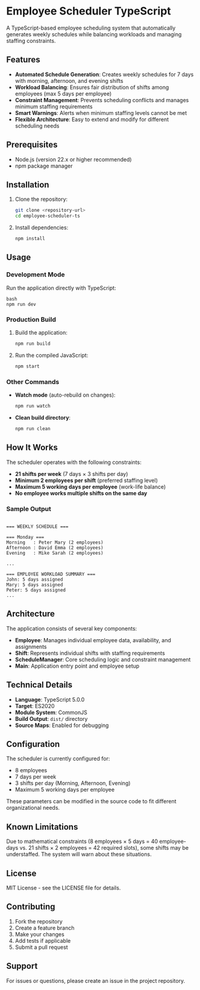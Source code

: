 
# Employee Scheduler TypeScript

A TypeScript-based employee scheduling system that automatically generates weekly schedules while balancing workloads and managing staffing constraints.

## Features

- **Automated Schedule Generation**: Creates weekly schedules for 7 days with morning, afternoon, and evening shifts
- **Workload Balancing**: Ensures fair distribution of shifts among employees (max 5 days per employee)
- **Constraint Management**: Prevents scheduling conflicts and manages minimum staffing requirements
- **Smart Warnings**: Alerts when minimum staffing levels cannot be met
- **Flexible Architecture**: Easy to extend and modify for different scheduling needs

## Prerequisites

- Node.js (version 22.x or higher recommended)
- npm package manager

## Installation

1. Clone the repository:
   ```bash
   git clone <repository-url>
   cd employee-scheduler-ts
   ```

2. Install dependencies:
   ```bash
   npm install
   ```

## Usage

### Development Mode
Run the application directly with TypeScript:
```
bash
npm run dev
```
### Production Build
1. Build the application:
   ```bash
   npm run build
   ```

2. Run the compiled JavaScript:
   ```bash
   npm start
   ```

### Other Commands
- **Watch mode** (auto-rebuild on changes):
  ```bash
  npm run watch
  ```

- **Clean build directory**:
  ```bash
  npm run clean
  ```

## How It Works

The scheduler operates with the following constraints:
- **21 shifts per week** (7 days × 3 shifts per day)
- **Minimum 2 employees per shift** (preferred staffing level)
- **Maximum 5 working days per employee** (work-life balance)
- **No employee works multiple shifts on the same day**

### Sample Output
```

=== WEEKLY SCHEDULE ===

=== Monday ===
Morning   : Peter Mary (2 employees)
Afternoon : David Emma (2 employees)
Evening   : Mike Sarah (2 employees)

...

=== EMPLOYEE WORKLOAD SUMMARY ===
John: 5 days assigned
Mary: 5 days assigned
Peter: 5 days assigned
...
```
## Architecture

The application consists of several key components:

- **Employee**: Manages individual employee data, availability, and assignments
- **Shift**: Represents individual shifts with staffing requirements
- **ScheduleManager**: Core scheduling logic and constraint management
- **Main**: Application entry point and employee setup

## Technical Details

- **Language**: TypeScript 5.0.0
- **Target**: ES2020
- **Module System**: CommonJS
- **Build Output**: `dist/` directory
- **Source Maps**: Enabled for debugging

## Configuration

The scheduler is currently configured for:
- 8 employees
- 7 days per week
- 3 shifts per day (Morning, Afternoon, Evening)
- Maximum 5 working days per employee

These parameters can be modified in the source code to fit different organizational needs.

## Known Limitations

Due to mathematical constraints (8 employees × 5 days = 40 employee-days vs. 21 shifts × 2 employees = 42 required slots), some shifts may be understaffed. The system will warn about these situations.

## License

MIT License - see the LICENSE file for details.

## Contributing

1. Fork the repository
2. Create a feature branch
3. Make your changes
4. Add tests if applicable
5. Submit a pull request

## Support

For issues or questions, please create an issue in the project repository.

